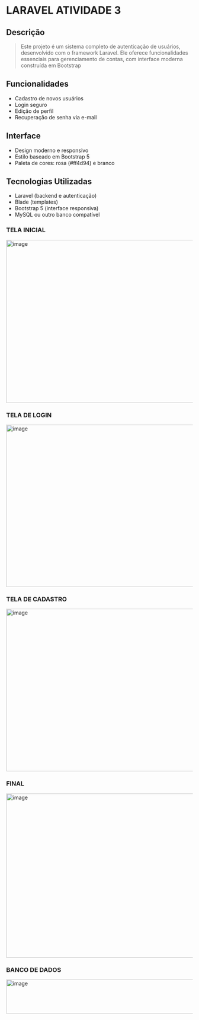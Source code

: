 # LARAVEL ATIVIDADE 3 

## Descrição
>Este projeto é um sistema completo de autenticação de usuários, desenvolvido com o framework Laravel. Ele oferece funcionalidades essenciais para gerenciamento de contas, com interface moderna construída em Bootstrap

## Funcionalidades
- Cadastro de novos usuários
- Login seguro
- Edição de perfil
- Recuperação de senha via e-mail


## Interface
- Design moderno e responsivo
- Estilo baseado em Bootstrap 5
- Paleta de cores: rosa (#ff4d94) e branco

## Tecnologias Utilizadas
- Laravel (backend e autenticação)
- Blade (templates)
- Bootstrap 5 (interface responsiva)
- MySQL ou outro banco compatível

### TELA INICIAL 
<img width="959" height="439" alt="image" src="https://github.com/user-attachments/assets/28a3bdec-3443-43eb-a646-8c8e05185767" />

### TELA DE LOGIN
<img width="957" height="437" alt="image" src="https://github.com/user-attachments/assets/7a811aa9-2c0b-4e70-888b-aeeff6051970" />

### TELA DE CADASTRO 
<img width="959" height="438" alt="image" src="https://github.com/user-attachments/assets/768a5417-560b-481c-8d48-f289edbd7a4f" />

### FINAL
<img width="954" height="442" alt="image" src="https://github.com/user-attachments/assets/d78af28b-17df-4618-b9c6-97cc33a46277" />

### BANCO DE DADOS 
<img width="578" height="92" alt="image" src="https://github.com/user-attachments/assets/2a9d9e2b-72a3-4cf3-8c0f-bc0e838325b1" />





